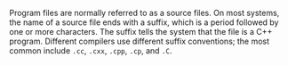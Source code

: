 Program files are normally referred to as a source files. On most systems, the name of a source file ends with a suffix, which is a period followed by one or more characters. The suffix tells the system that the file is a C++ program. Different compilers use different suffix conventions; the most common include `.cc`, `.cxx`, `.cpp`, `.cp`, and `.C`.
